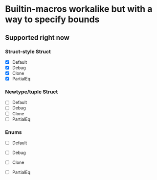 # Builtin-macros workalike but with a way to specify bounds


## Supported right now

### Struct-style Struct
- [x] Default
- [x] Debug
- [x] Clone
- [x] PartialEq

### Newtype/tuple Struct
- [ ] Default
- [ ] Debug
- [ ] Clone
- [ ] PartialEq

### Enums
- [ ] Default
- [ ] Debug
- [ ] Clone
- [ ] PartialEq

